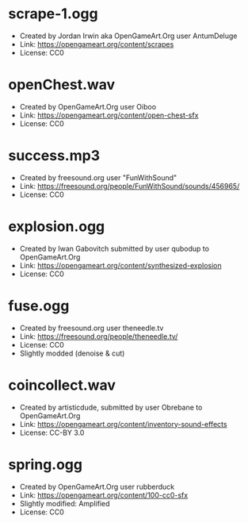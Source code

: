 # scrape-1.ogg

* Created by Jordan Irwin aka OpenGameArt.Org user AntumDeluge
* Link: https://opengameart.org/content/scrapes
* License: CC0

# openChest.wav

* Created by OpenGameArt.Org user Oiboo
* Link: https://opengameart.org/content/open-chest-sfx
* License: CC0

# success.mp3

* Created by freesound.org user "FunWithSound"
* Link: https://freesound.org/people/FunWithSound/sounds/456965/
* License: CC0

# explosion.ogg

* Created by Iwan Gabovitch submitted by user qubodup to OpenGameArt.Org
* Link: https://opengameart.org/content/synthesized-explosion
* License: CC0

# fuse.ogg

* Created by freesound.org user theneedle.tv
* Link: https://freesound.org/people/theneedle.tv/
* License: CC0
* Slightly modded (denoise & cut)

# coincollect.wav

* Created by artisticdude, submitted by user Obrebane to OpenGameArt.Org
* Link: https://opengameart.org/content/inventory-sound-effects
* License: CC-BY 3.0

# spring.ogg

* Created by OpenGameArt.Org user rubberduck
* Link: https://opengameart.org/content/100-cc0-sfx
* Slightly modified: Amplified
* License: CC0
